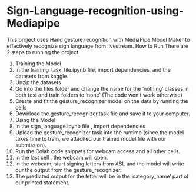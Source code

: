 # Sign-Language-recognition-using-Mediapipe
This project uses Hand gesture recognition with MediaPipe Model Maker to effectively recognize sign language from livestream. 
How to Run
There are 2 steps to running the project.
1. Training the Model
1. In the training_task_file.ipynb file, import dependencies, and the datasets from
kaggle.
2. Unzip the datasets
3. Go into the files folder and change the name for the ‘nothing’ classes in both test and
train folders to ‘none’ (The code won’t work otherwise)
4. Create and fit the gesture_recognizer model on the data by running the cells
5. Download the gesture_recognizer.task file and save it to your computer.
2. Using the Model
1. In the sign_language.ipynb file , import dependencies
2. Upload the gesture_recognizer task into the runtime (since the model takes time to
train, we attached our trained model file with our submission).
3. Run the Colab code snippets for webcam access and all other cells.
4. In the last cell , the webcam will open.
5. In the webcam, start signing letters from ASL and the model will write our the output
from the gesture_recognizer.
6. The predicted output for the letter will be in the ‘category_name’ part of our printed
statement.
